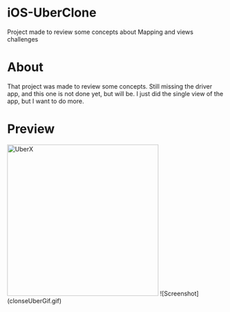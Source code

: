 # iOS-UberClone
Project made to review some concepts about Mapping and views challenges 

# About
That project was made to review some concepts. Still missing the driver app, and this one is not done yet, but will be.
I just did the single view of the app, but I want to do more.

# Preview
<img src="https://github.com/renatomateusx/iOS-UberClone/blob/master/clonseUberGif.gif" width="350" title="UberX">
![Screenshot](clonseUberGif.gif)
